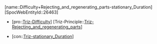 ﻿---
type: TrizContradiction
aliases:
- Difficulty+Rejecting_and_regenerating_parts-stationary_Duration
license: CC BY-SA 4.0
copyright: https://github.com/SpocWeb
IsDeleted: false
IsReadOnly: false
Confidential: public
tags: 
- Triz/Contradiction
---
[name::Difficulty+Rejecting_and_regenerating_parts-stationary_Duration]
[SpocWebEntityId::26463]
+ [pro::[Triz-Difficulty](tech/Triz/Parameter/Triz-Difficulty.md)]
[Triz-Principle::[Triz-Rejecting_and_regenerating_parts](tech/Triz/Principle/Triz-Rejecting_and_regenerating_parts.md)]
- [con::[Triz-stationary_Duration](tech/Triz/Parameter/Triz-stationary_Duration.md)]

